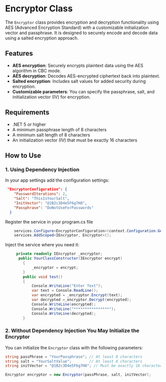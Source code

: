 ﻿# Encryptor Class

The `Encryptor` class provides encryption and decryption functionality using AES (Advanced Encryption Standard) with a customizable initialization vector and passphrase. It is designed to securely encode and decode data using a salted encryption approach.

## Features

- **AES encryption**: Securely encrypts plaintext data using the AES algorithm in CBC mode.
- **AES decryption**: Decodes AES-encrypted ciphertext back into plaintext.
- **Salted encryption**: Includes salt values for added security during encryption.
- **Customizable parameters**: You can specify the passphrase, salt, and initialization vector (IV) for encryption.

## Requirements

- .NET 5 or higher
- A minimum passphrase length of 8 characters
- A minimum salt length of 8 characters
- An initialization vector (IV) that must be exactly 16 characters

## How to Use

### 1. Using Dependency Injection

In your app settings add the configuration settings:
```json
 "EncryptorConfiguration": {
    "PasswordIterations": 2,
    "Salt": "ThisIsYourSalt",
    "InitVector": "@1B2c3D4e5F6g7H8",
    "Passphrase": "DoNotUseForPasswords"
  }
```
Register the service in your program.cs file
```csharp
    services.Configure<EncryptorConfiguration>(context.Configuration.GetSection(EncryptorConfiguration.Name));
    services.AddScoped<IEncryptor, Encryptor>();
```
Inject the service where you need it:
```csharp
     private readonly IEncryptor _encryptor;
      public YourClassConstructor(IEncryptor encrypt)
        {
            _encryptor = encrypt;
        }
        public void test()
        {
            Console.WriteLine("Enter Text");
            var text = Console.ReadLine();
            var encrypted = _encryptor.Encrypt(text);
            var decrypted =_encryptor.Decrypt(encrypted);
            Console.WriteLine(encrypted);
            Console.WriteLine("****************");
            Console.WriteLine(decrypted);
        }
```
### 2. Without Dependency Injection You May Initialize the Encryptor

You can initialize the `Encryptor` class with the following parameters:

```csharp
string passPhrase = "YourPassphrase"; // At least 8 characters
string salt = "YourSaltValue";        // At least 8 characters
string initVector = "@1B2c3D4e5F6g7H8"; // Must be exactly 16 characters

Encryptor encryptor = new Encryptor(passPhrase, salt, initVector);

